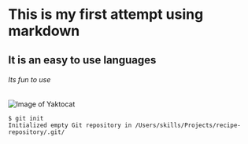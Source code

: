 # This is my first attempt using markdown
## It is an easy to use languages
###### Its fun to use
![Image of Yaktocat](https://octodex.github.com/images/yaktocat.png)
```
$ git init
Initialized empty Git repository in /Users/skills/Projects/recipe-repository/.git/
```
